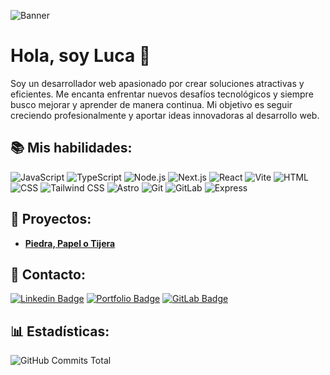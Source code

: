 ![Banner](https://user-images.githubusercontent.com/74038190/241765440-80728820-e06b-4f96-9c9e-9df46f0cc0a5.gif)

# Hola, soy Luca 👋

Soy un desarrollador web apasionado por crear soluciones atractivas y eficientes. Me encanta enfrentar nuevos desafíos tecnológicos y siempre busco mejorar y aprender de manera continua. Mi objetivo es seguir creciendo profesionalmente y aportar ideas innovadoras al desarrollo web.


## 📚 Mis habilidades:

![JavaScript](https://img.shields.io/badge/-JavaScript-f7df1e?style=for-the-badge&logo=javascript&logoColor=white)
![TypeScript](https://img.shields.io/badge/-TypeScript-3178c6?style=for-the-badge&logo=typescript&logoColor=white)
![Node.js](https://img.shields.io/badge/-Node.js-339933?style=for-the-badge&logo=node.js&logoColor=white)
![Next.js](https://img.shields.io/badge/-Next.js-000000?style=for-the-badge&logo=next.js&logoColor=white)
![React](https://img.shields.io/badge/-React-61DAFB?style=for-the-badge&logo=react&logoColor=white)
![Vite](https://img.shields.io/badge/-Vite-646CFF?style=for-the-badge&logo=vite&logoColor=white)
![HTML](https://img.shields.io/badge/-HTML5-E34F26?style=for-the-badge&logo=html5&logoColor=white)
![CSS](https://img.shields.io/badge/-CSS3-1572B6?style=for-the-badge&logo=css3&logoColor=white)
![Tailwind CSS](https://img.shields.io/badge/-Tailwind_CSS-06B6D4?style=for-the-badge&logo=tailwind-css&logoColor=white)
![Astro](https://img.shields.io/badge/-Astro-FF5D01?style=for-the-badge&logo=astro&logoColor=white)
![Git](https://img.shields.io/badge/-Git-F05032?style=for-the-badge&logo=git&logoColor=white)
![GitLab](https://img.shields.io/badge/-GitLab-FC6D26?style=for-the-badge&logo=gitlab&logoColor=white)
![Express](https://img.shields.io/badge/-Express-000000?style=for-the-badge&logo=express&logoColor=white)


## 🌱 Proyectos:

- [**Piedra, Papel o Tijera**](https://github.com/LucaCarena97/Piedra-Papel-o-Tijera)


## 🚀 Contacto:

[![Linkedin Badge](https://img.shields.io/badge/-Luca%20Carena-0077B5?style=for-the-badge&logo=linkedin&logoColor=white&link=https://www.linkedin.com/in/luca-carena-463855127/)](https://www.linkedin.com/in/luca-carena-463855127/)
[![Portfolio Badge](https://img.shields.io/badge/-%20Portafolio-000000?style=for-the-badge&logo=vercel&logoColor=white&link=https://luca-carena-web.vercel.app/)](https://luca-carena-web.vercel.app/)
[![GitLab Badge](https://img.shields.io/badge/-Mi%20GitLab-FC6D26?style=for-the-badge&logo=gitlab&logoColor=white&link=https://gitlab.com/lucacarena98)](https://gitlab.com/lucacarena98)

## 📊 Estadísticas:
![GitHub Commits Total](https://github-readme-stats.vercel.app/api?username=LucaCarena97&show_icons=true&include_all_commits=true&count_private=true&custom_title=Total%20Commits)
